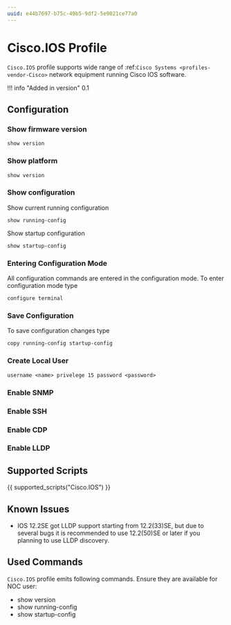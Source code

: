 ```yaml
---
uuid: e44b7697-b75c-49b5-9df2-5e9021ce77a0
---
```

# Cisco.IOS Profile

`Cisco.IOS` profile supports wide range of
:ref:`Cisco Systems <profiles-vendor-Cisco>` network equipment running Cisco IOS software.

!!! info "Added in version"
    0.1

## Configuration

### Show firmware version

```
show version
```

### Show platform

```
show version
```

### Show configuration

Show current running configuration

```
show running-config
```

Show startup configuration

```
show startup-config
```

### Entering Configuration Mode

All configuration commands are entered in the configuration mode.
To enter configuration mode type

```
configure terminal
```

### Save Configuration

To save configuration changes type

```
copy running-config startup-config
```

### Create Local User

```
username <name> privelege 15 password <password>
```

### Enable SNMP

### Enable SSH

### Enable CDP

### Enable LLDP

## Supported Scripts

{{ supported_scripts("Cisco.IOS") }}

## Known Issues

* IOS 12.2SE got LLDP support starting from 12.2(33)SE, but
  due to several bugs it is recommended to use 12.2(50)SE or later
  if you planning to use LLDP discovery.

## Used Commands
`Cisco.IOS` profile emits following commands. Ensure they are
available for NOC user:

* show version
* show running-config
* show startup-config
